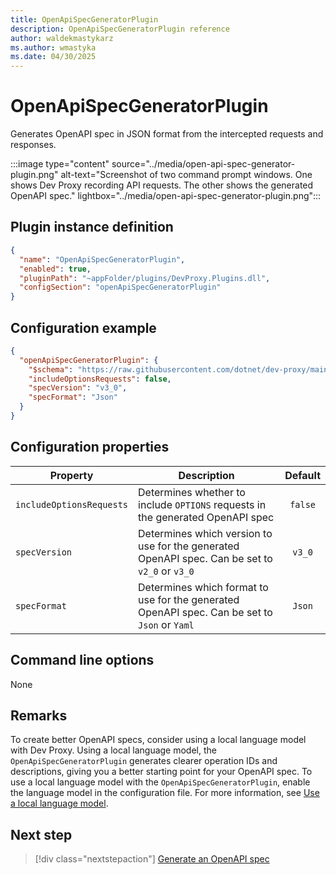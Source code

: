 ```yaml
---
title: OpenApiSpecGeneratorPlugin
description: OpenApiSpecGeneratorPlugin reference
author: waldekmastykarz
ms.author: wmastyka
ms.date: 04/30/2025
---
```


# OpenApiSpecGeneratorPlugin

Generates OpenAPI spec in JSON format from the intercepted requests and responses.

:::image type="content" source="../media/open-api-spec-generator-plugin.png" alt-text="Screenshot of two command prompt windows. One shows Dev Proxy recording API requests. The other shows the generated OpenAPI spec." lightbox="../media/open-api-spec-generator-plugin.png":::

## Plugin instance definition

```json
{
  "name": "OpenApiSpecGeneratorPlugin",
  "enabled": true,
  "pluginPath": "~appFolder/plugins/DevProxy.Plugins.dll",
  "configSection": "openApiSpecGeneratorPlugin"
}
```

## Configuration example

```json
{
  "openApiSpecGeneratorPlugin": {
    "$schema": "https://raw.githubusercontent.com/dotnet/dev-proxy/main/schemas/v0.29.0/openapispecgeneratorplugin.schema.json",
    "includeOptionsRequests": false,
    "specVersion": "v3_0",
    "specFormat": "Json"
  }
}
```

## Configuration properties

| Property | Description | Default |
| -------- | ----------- | :-----: |
| `includeOptionsRequests` | Determines whether to include `OPTIONS` requests in the generated OpenAPI spec | `false` |
| `specVersion` | Determines which version to use for the generated OpenAPI spec. Can be set to `v2_0` or `v3_0` | `v3_0` |
| `specFormat` | Determines which format to use for the generated OpenAPI spec. Can be set to `Json` or `Yaml` | `Json` |

## Command line options

None

## Remarks

To create better OpenAPI specs, consider using a local language model with Dev Proxy. Using a local language model, the `OpenApiSpecGeneratorPlugin` generates clearer operation IDs and descriptions, giving you a better starting point for your OpenAPI spec. To use a local language model with the `OpenApiSpecGeneratorPlugin`, enable the language model in the configuration file. For more information, see [Use a local language model](../how-to/use-language-model.md).

## Next step

> [!div class="nextstepaction"]
> [Generate an OpenAPI spec](../how-to/generate-openapi-spec.md)
